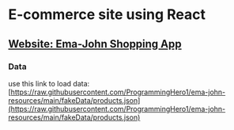# E-commerce site using React

## [Website: Ema-John Shopping App](http://emajohn.surge.sh/)

### Data

use this link to load data:
[https://raw.githubusercontent.com/ProgrammingHero1/ema-john-resources/main/fakeData/products.json](https://raw.githubusercontent.com/ProgrammingHero1/ema-john-resources/main/fakeData/products.json)

